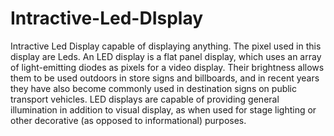 # Intractive-Led-DIsplay
Intractive Led Display capable of displaying anything. The pixel used in this display are Leds.
An LED display is a flat panel display, which uses an array of light-emitting diodes as pixels for a video display. Their brightness allows them to be used outdoors in store signs and billboards, and in recent years they have also become commonly used in destination signs on public transport vehicles. LED displays are capable of providing general illumination in addition to visual display, as when used for stage lighting or other decorative (as opposed to informational) purposes.
